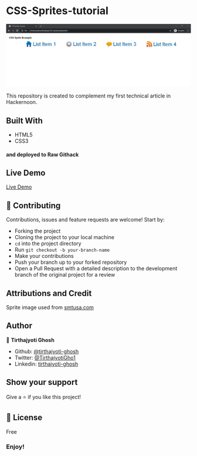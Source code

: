 # CSS-Sprites-tutorial

![demo image](demo.jpg)

This repository is created to complement my first technical article in Hackernoon.

## Built With

- HTML5
- CSS3

#### and deployed to Raw Githack

## Live Demo

[Live Demo](https://rawcdn.githack.com/tirthajyoti-ghosh/CSS-Sprites-tutorial/67b4a2a22bdec0c34ec71888da5bbf900372fea1/index.html)

## 🤝 Contributing

Contributions, issues and feature requests are welcome! Start by:

- Forking the project
- Cloning the project to your local machine
- `cd` into the project directory
- Run `git checkout -b your-branch-name`
- Make your contributions
- Push your branch up to your forked repository
- Open a Pull Request with a detailed description to the development branch of the original project for a review

## Attributions and Credit

Sprite image used from [smtusa.com](https://www.smtusa.com/blog/posts/how-to-make-css-sprite-rollover-list.html)

## Author

👤 **Tirthajyoti Ghosh**

- Github: [@tirthajyoti-ghosh](https://github.com/tirthajyoti-ghosh)
- Twitter: [@TirthajyotiGho1](https://twitter.com/TirthajyotiGho1)
- Linkedin: [tirthajyoti-ghosh](https://www.linkedin.com/in/tirthajyoti-ghosh-370544199/)

## Show your support

Give a ⭐️ if you like this project!

## 📝 License

Free

### Enjoy!
